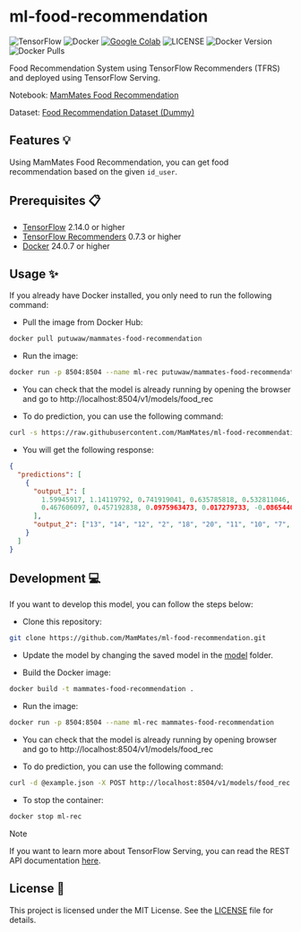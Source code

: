 # ml-food-recommendation

![TensorFlow](https://img.shields.io/badge/TensorFlow-%23FF6F00.svg?style=for-the-badge&logo=TensorFlow&logoColor=white)
![Docker](https://img.shields.io/badge/docker-%230db7ed.svg?style=for-the-badge&logo=docker&logoColor=white)
[![Google Colab](https://img.shields.io/badge/open_in_colab-blue?style=for-the-badge&logo=googlecolab&color=blue&labelColor=525252)](https://colab.research.google.com/github/MamMates/ml-food-recommendation/blob/main/MamMates_Food_Recommendation.ipynb)
![LICENSE](https://img.shields.io/github/license/MamMates/ml-food-recommendation?style=for-the-badge)
![Docker Version](https://img.shields.io/docker/v/putuwaw/mammates-food-recommendation/latest?style=for-the-badge)
![Docker Pulls](https://img.shields.io/docker/pulls/putuwaw/mammates-food-recommendation?style=for-the-badge)

Food Recommendation System using TensorFlow Recommenders (TFRS) and deployed using TensorFlow Serving.

Notebook: [MamMates Food Recommendation](https://colab.research.google.com/github/MamMates/ml-food-recommendation/blob/main/MamMates_Food_Recommendation.ipynb)

Dataset: [Food Recommendation Dataset (Dummy)](https://drive.google.com/drive/folders/1lAXsNMC32tJhOEQvpLHyNFP9VyZAux0O?usp=sharing)

## Features 💡

Using MamMates Food Recommendation, you can get food recommendation based on the given `id_user`.

## Prerequisites 📋

- [TensorFlow](https://www.tensorflow.org/) 2.14.0 or higher
- [TensorFlow Recommenders](https://www.tensorflow.org/recommenders) 0.7.3 or higher
- [Docker](https://www.docker.com/) 24.0.7 or higher

## Usage ✨

If you already have Docker installed, you only need to run the following command:

- Pull the image from Docker Hub:

```bash
docker pull putuwaw/mammates-food-recommendation
```

- Run the image:

```bash
docker run -p 8504:8504 --name ml-rec putuwaw/mammates-food-recommendation
```

- You can check that the model is already running by opening the browser and go to http://localhost:8504/v1/models/food_rec

- To do prediction, you can use the following command:

```bash
curl -s https://raw.githubusercontent.com/MamMates/ml-food-recommendation/main/example.json | curl -X POST -d @- http://localhost:8504/v1/models/food_rec:predict
```

- You will get the following response:

```json
{
  "predictions": [
    {
      "output_1": [
        1.59945917, 1.14119792, 0.741919041, 0.635785818, 0.532811046,
        0.467606097, 0.457192838, 0.0975963473, 0.017279733, -0.0865440145
      ],
      "output_2": ["13", "14", "12", "2", "18", "20", "11", "10", "7", "9"]
    }
  ]
}
```

## Development 💻

If you want to develop this model, you can follow the steps below:

- Clone this repository:

```bash
git clone https://github.com/MamMates/ml-food-recommendation.git
```

- Update the model by changing the saved model in the [model](model/) folder.

- Build the Docker image:

```bash
docker build -t mammates-food-recommendation .
```

- Run the image:

```bash
docker run -p 8504:8504 --name ml-rec mammates-food-recommendation
```

- You can check that the model is already running by opening browser and go to http://localhost:8504/v1/models/food_rec

- To do prediction, you can use the following command:

```bash
curl -d @example.json -X POST http://localhost:8504/v1/models/food_rec:predict
```

- To stop the container:

```bash
docker stop ml-rec
```

> [!NOTE]  
> If you want to learn more about TensorFlow Serving, you can read the REST API documentation [here](https://www.tensorflow.org/tfx/serving/api_rest).

## License 📝

This project is licensed under the MIT License. See the [LICENSE](LICENSE) file for details.
